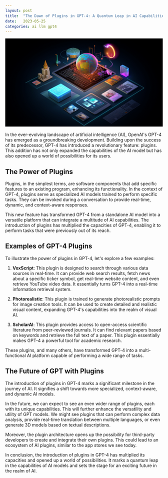 ```yaml
---
layout: post
title:  "The Dawn of Plugins in GPT-4: A Quantum Leap in AI Capabilities"
date:   2023-05-25
categories: ai llm gpt4
---
```


![GPT4 Plugins](/assets/gpt4-plugins.png)

In the ever-evolving landscape of artificial intelligence (AI), OpenAI's GPT-4 has emerged as a groundbreaking development. Building upon the success of its predecessor, GPT-4 has introduced a revolutionary feature: plugins. This addition has not only expanded the capabilities of the AI model but has also opened up a world of possibilities for its users. 

## The Power of Plugins

Plugins, in the simplest terms, are software components that add specific features to an existing program, enhancing its functionality. In the context of GPT-4, plugins serve as specialized AI models trained to perform specific tasks. They can be invoked during a conversation to provide real-time, dynamic, and context-aware responses. 

This new feature has transformed GPT-4 from a standalone AI model into a versatile platform that can integrate a multitude of AI capabilities. The introduction of plugins has multiplied the capacities of GPT-4, enabling it to perform tasks that were previously out of its reach.

## Examples of GPT-4 Plugins

To illustrate the power of plugins in GPT-4, let's explore a few examples:

1. **VoxScript**: This plugin is designed to search through various data sources in real-time. It can provide web search results, fetch news about a specific ticker symbol, get real-time website content, and even retrieve YouTube video data. It essentially turns GPT-4 into a real-time information retrieval system.

2. **Photorealistic**: This plugin is trained to generate photorealistic prompts for image creation tools. It can be used to create detailed and realistic visual content, expanding GPT-4's capabilities into the realm of visual AI.

3. **ScholarAI**: This plugin provides access to open-access scientific literature from peer-reviewed journals. It can find relevant papers based on keywords and retrieve the full text of a paper. This plugin essentially makes GPT-4 a powerful tool for academic research.

These plugins, and many others, have transformed GPT-4 into a multi-functional AI platform capable of performing a wide range of tasks.

## The Future of GPT with Plugins

The introduction of plugins in GPT-4 marks a significant milestone in the journey of AI. It signifies a shift towards more specialized, context-aware, and dynamic AI models. 

In the future, we can expect to see an even wider range of plugins, each with its unique capabilities. This will further enhance the versatility and utility of GPT models. We might see plugins that can perform complex data analysis, provide real-time translation between multiple languages, or even generate 3D models based on textual descriptions.

Moreover, the plugin architecture opens up the possibility for third-party developers to create and integrate their own plugins. This could lead to an ecosystem of AI plugins, similar to the app stores we see today.

In conclusion, the introduction of plugins in GPT-4 has multiplied its capacities and opened up a world of possibilities. It marks a quantum leap in the capabilities of AI models and sets the stage for an exciting future in the realm of AI.
